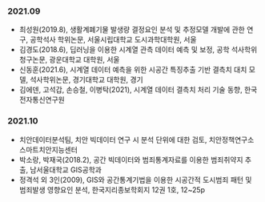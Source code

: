 ### 2021.09
- 최성원(2019.8), 생활계폐기물 발생량 결정요인 분석 및 추정모델 개발에 관한 연구, 공학석사 학위논문, 서울시립대학교 도시과학대학원, 서울
- 김경도(2018.6), 딥러닝을 이용한 시계열 관측 데이터 예측 및 보정, 공학 석사학위 청구논문, 광운대학교 대학원, 서울
- 신동훈(2021.6), 시계열 데이터 예측을 위한 시공간 특징추출 기반 결측치 대치 모델, 석사학위논문, 경기대학교 대학원, 경기
- 김에덴, 고석갑, 손승철, 이병탁(2021), 시계열 데이터 결측치 처리 기술 동향, 한국전자통신연구원

### 2021.10
- 치안데이터분석팀, 치안 빅데이터 연구 시 분석 단위에 대한 검토, 치안정책연구소 스마트치안지능센터
- 박소랑, 박재국(2018.2), 공간 빅데이터와 범죄통계자료를 이용한 범죄취약지 추출, 남서울대학교 GIS공학과
- 정격석 외 3인(2009), GIS와 공간통계기법을 이용한 시공간적 도시범죄 패턴 및 범죄발생 영향요인 분석, 한국지리종보학회지 12권 1호, 12~25p
